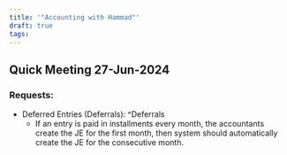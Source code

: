 ```yaml
---
title: '"Accounting with Hammad"'
draft: true
tags:
---
```

## Quick Meeting 27-Jun-2024

### Requests:

- Deferred Entries (Deferrals): ^Deferrals
	- If an entry is paid in installments every month, the accountants create the JE for the first month, then system should automatically create the JE for the consecutive month.